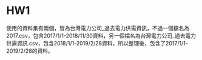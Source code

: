 # HW1
使用的資料集有兩個，皆為台灣電力公司_過去電力供需資訊，不過一個檔名為2017.csv，包含2017/1/1-2018/11/30資料，另一個檔名為台灣電力公司_過去電力供需資訊.csv，包含2018/1/1-2019/2/28資料，所以整理後，包含了2017/1/1-2019/2/28的資料。
